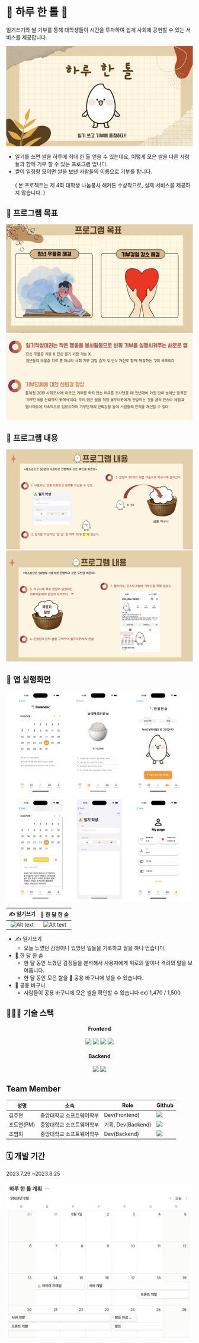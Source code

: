 
# 🍚  하루 한 톨  🍚


일기쓰기와 쌀 기부를 통해
대학생들이 시간을 투자하여 쉽게 사회에 공헌할 수 있는 서비스를 제공합니다.

![Alt text](image-2.png)

+ 일기를 쓰면 쌀을 하루에 최대 한 톨 얻을 수 있는데요, 이렇게 모은 쌀을 다른 사람들과 함께 기부 할 수 있는 프로그램 입니다.
+ 쌀이 일정량 모이면 쌀을 보낸 사람들의 이름으로 기부를 합니다. 
</br></br>( 본 프로젝트는 제 4회 대학생 나눔봉사 해커톤 수상작으로, 실제 서비스를 제공하지 않습니다. )


## 📌 프로그램 목표
![Alt text](image-4.png)
![Alt text](image-6.png)

## 📌 프로그램 내용
![Alt text](image-7.png)
![Alt text](image-8.png)

## 📱 앱 실행화면
![](image-12.png)
![Alt text](image-13.png)

|✍️ 일기쓰기|🥄 한 달 한 숟 |
|:------:|:------:|
|![Alt text](%E1%84%8B%E1%85%B5%E1%86%AF%E1%84%80%E1%85%B5.gif)|![Alt text](%E1%84%92%E1%85%A1%E1%84%85%E1%85%AE%E1%84%92%E1%85%A1%E1%86%AB%E1%84%89%E1%85%AE%E1%86%AE.gif)|

* ✍️ 일기쓰기 
  * 오늘 느꼈던 감정이나 있었던 일들을 기록하고 쌀을 하나 얻습니다.
* 🥄 한 달 한 숟  
  * 한 달 동안 느꼈던 감정들을 분석해서 사용자에게 위로의 말이나 격려의 말을 보여줍니다.
  * 한 달 동안 모은 쌀을 🧺 공용 바구니에 넣을 수 있습니다.
* 🧺 공용 바구니
  * 사람들이 공용 바구니에 모은 쌀을 확인할 수 있습니다 ex) 1,470 / 1,500

## 👩🏻‍💻 기술 스택 

<div align = center>
<h4>Frontend</h4> 
<img src="https://img.shields.io/badge/Swift-F05138?style=for-the-badge&logo=swift&logoColor=white">
<img src="https://img.shields.io/badge/html5-E34F26?style=for-the-badge&logo=html5&logoColor=white"> 
  <img src="https://img.shields.io/badge/css-1572B6?style=for-the-badge&logo=css3&logoColor=white"> 
  <img src="https://img.shields.io/badge/javascript-F7DF1E?style=for-the-badge&logo=javascript&logoColor=black"> 

<h4>Backend</h4>
<img src="https://img.shields.io/badge/spring-6DB33F?style=for-the-badge&logo=spring&logoColor=white">
<img src="https://img.shields.io/badge/mysql-4479A1?style=for-the-badge&logo=mysql&logoColor=white"> 
</div>

## Team Member
|성명|소속|Role| Github
|------|----|-------|---|
|김주현|중앙대학교 소프트웨어학부|Dev(Frontend)|<a href="https://github.com/JooHyeonKim?tab=repositories"><img src="https://img.shields.io/badge/github-181717?style=for-the-badge&logo=github&logoColor=white">
|조도연(PM)|중앙대학교 소프트웨어학부|기획, Dev(Backend)|<a href="https://github.com/ysndy"><img src="https://img.shields.io/badge/github-181717?style=for-the-badge&logo=github&logoColor=white">
|조범희|중앙대학교 소프트웨어학부|Dev(Backend)|<a href="https://github.com/ChoBeomHee"><img src="https://img.shields.io/badge/github-181717?style=for-the-badge&logo=github&logoColor=white">


## 🗓️ 개발 기간
2023.7.29 ~2023.8.25<br><br>
![Alt text](image-5.png)

